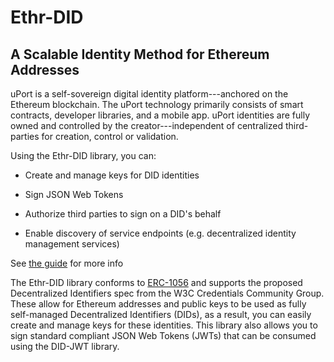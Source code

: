 Ethr-DID
========

A Scalable Identity Method for Ethereum Addresses
-------------------------------------------------

uPort is a self-sovereign digital identity platform---anchored on the Ethereum blockchain. The uPort technology
primarily consists of smart contracts, developer libraries, and a mobile app. uPort identities are fully owned and
controlled by the creator---independent of centralized third-parties for creation, control or validation.

Using the Ethr-DID library, you can:

- Create and manage keys for DID identities

- Sign JSON Web Tokens

- Authorize third parties to sign on a DID's behalf

- Enable discovery of service endpoints (e.g. decentralized identity management services)

See [the guide](./guides/index.md) for more info

The Ethr-DID library conforms to [ERC-1056](https://github.com/ethereum/EIPs/issues/1056) and supports the proposed
Decentralized Identifiers spec from the W3C Credentials Community Group. These allow for Ethereum addresses and public
keys to be used as fully self-managed Decentralized Identifiers (DIDs), as a result, you can easily create and manage
keys for these identities. This library also allows you to sign standard compliant JSON Web Tokens (JWTs) that can be
consumed using the DID-JWT library.
